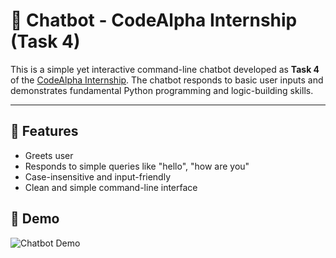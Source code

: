 # 🤖 Chatbot - CodeAlpha Internship (Task 4)

This is a simple yet interactive command-line chatbot developed as **Task 4** of the [CodeAlpha Internship](https://codealpha.tech). The chatbot responds to basic user inputs and demonstrates fundamental Python programming and logic-building skills.

---

## 🚀 Features

- Greets user
- Responds to simple queries like "hello", "how are you"
- Case-insensitive and input-friendly
- Clean and simple command-line interface

## 📸 Demo

![Chatbot Demo](assets/demo.png)


